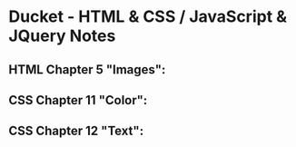# Ducket - HTML & CSS / JavaScript & JQuery Notes

## HTML Chapter 5 "Images":


## CSS Chapter 11 "Color":


## CSS Chapter 12 "Text": 